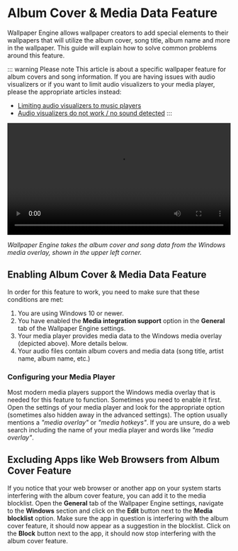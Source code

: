 # Album Cover & Media Data Feature

Wallpaper Engine allows wallpaper creators to add special elements to their wallpapers that will utilize the album cover, song title, album name and more in the wallpaper. This guide will explain how to solve common problems around this feature.

::: warning
Please note
This article is about a specific wallpaper feature for album covers and song information. If you are having issues with audio visualizers or if you want to limit audio visualizers to your media player, please the appropriate articles instead:

* [Limiting audio visualizers to music players](/audio/limittomusicplayer)
* [Audio visualizers do not work / no sound detected](/audio/audiodetection)
:::

<video width="100%" controls autoplay loop>
  <source src="/videos/media_controls.mp4" type="video/mp4">
  Your browser does not support the video tag.
</video>

*Wallpaper Engine takes the album cover and song data from the Windows media overlay, shown in the upper left corner.*

## Enabling Album Cover & Media Data Feature

In order for this feature to work, you need to make sure that these conditions are met:

1. You are using Windows 10 or newer.
2. You have enabled the **Media integration support** option in the **General** tab of the Wallpaper Engine settings.
3. Your media player provides media data to the Windows media overlay (depicted above). More details below.
4. Your audio files contain album covers and media data (song title, artist name, album name, etc.)

### Configuring your Media Player

Most modern media players support the Windows media overlay that is needed for this feature to function. Sometimes you need to enable it first. Open the settings of your media player and look for the appropriate option (sometimes also hidden away in the advanced settings). The option usually mentions a *"media overlay"* or *"media hotkeys"*. If you are unsure, do a web search including the name of your media player and words like *"media overlay"*.

## Excluding Apps like Web Browsers from Album Cover Feature

If you notice that your web browser or another app on your system starts interfering with the album cover feature, you can add it to the media blocklist. Open the **General** tab of the Wallpaper Engine settings, navigate to the **Windows** section and click on the **Edit** button next to the **Media blocklist** option. Make sure the app in question is interfering with the album cover feature, it should now appear as a suggestion in the blocklist. Click on the **Block** button next to the app, it should now stop interfering with the album cover feature.